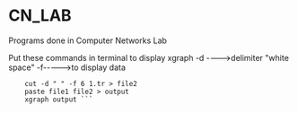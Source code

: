 # CN_LAB
Programs done in Computer Networks Lab


Put these commands in terminal to display xgraph
-d ---->delimiter "white space"
-f----->to display data


```	cut -d " " -f 2 1.tr > file1
	cut -d " " -f 6 1.tr > file2
	paste file1 file2 > output
	xgraph output ```
	
	

